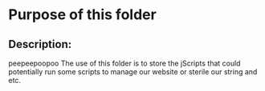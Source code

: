 # Purpose of this folder

## Description: 
peepeepoopoo
The use of this folder is to store the jScripts that could potentially run some scripts to manage our website or sterile our string and etc.
